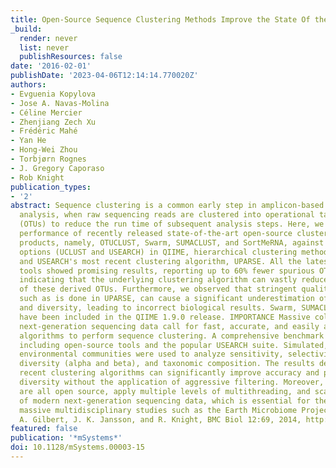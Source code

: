 ```yaml
---
title: Open-Source Sequence Clustering Methods Improve the State Of the Art
_build:
  render: never
  list: never
  publishResources: false
date: '2016-02-01'
publishDate: '2023-04-06T12:14:14.770020Z'
authors:
- Evguenia Kopylova
- Jose A. Navas-Molina
- Céline Mercier
- Zhenjiang Zech Xu
- Frédéric Mahé
- Yan He
- Hong-Wei Zhou
- Torbjørn Rognes
- J. Gregory Caporaso
- Rob Knight
publication_types:
- '2'
abstract: Sequence clustering is a common early step in amplicon-based microbial community
  analysis, when raw sequencing reads are clustered into operational taxonomic units
  (OTUs) to reduce the run time of subsequent analysis steps. Here, we evaluated the
  performance of recently released state-of-the-art open-source clustering software
  products, namely, OTUCLUST, Swarm, SUMACLUST, and SortMeRNA, against current principal
  options (UCLUST and USEARCH) in QIIME, hierarchical clustering methods in mothur,
  and USEARCH's most recent clustering algorithm, UPARSE. All the latest open-source
  tools showed promising results, reporting up to 60% fewer spurious OTUs than UCLUST,
  indicating that the underlying clustering algorithm can vastly reduce the number
  of these derived OTUs. Furthermore, we observed that stringent quality filtering,
  such as is done in UPARSE, can cause a significant underestimation of species abundance
  and diversity, leading to incorrect biological results. Swarm, SUMACLUST, and SortMeRNA
  have been included in the QIIME 1.9.0 release. IMPORTANCE Massive collections of
  next-generation sequencing data call for fast, accurate, and easily accessible bioinformatics
  algorithms to perform sequence clustering. A comprehensive benchmark is presented,
  including open-source tools and the popular USEARCH suite. Simulated, mock, and
  environmental communities were used to analyze sensitivity, selectivity, species
  diversity (alpha and beta), and taxonomic composition. The results demonstrate that
  recent clustering algorithms can significantly improve accuracy and preserve estimated
  diversity without the application of aggressive filtering. Moreover, these tools
  are all open source, apply multiple levels of multithreading, and scale to the demands
  of modern next-generation sequencing data, which is essential for the analysis of
  massive multidisciplinary studies such as the Earth Microbiome Project (EMP) (J.
  A. Gilbert, J. K. Jansson, and R. Knight, BMC Biol 12:69, 2014, http://dx.doi.org/10.1186/s12915-014-0069-1).
featured: false
publication: '*mSystems*'
doi: 10.1128/mSystems.00003-15
---
```


